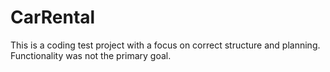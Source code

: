 # CarRental
This is a coding test project with a focus on correct structure and planning. Functionality was not the primary goal.
